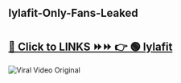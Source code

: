 
 ## lylafit-Only-Fans-Leaked

# <h2><a href="https://clipsfans.com/lylafit&ref=git">🔗 Click to LINKS ⏩⏩ 👉 🟢 lylafit </a></h2>

<a href="https://clipsfans.com/lylafit&ref=git" rel="nofollow" data-target="animated-image.originalLink"><img src="https://i.ibb.co.com/xMMVF88/686577567.gif" alt="Viral Video Original" style="max-width: 100%; display: inline-block;" data-target="animated-image.originalImage"></a>
